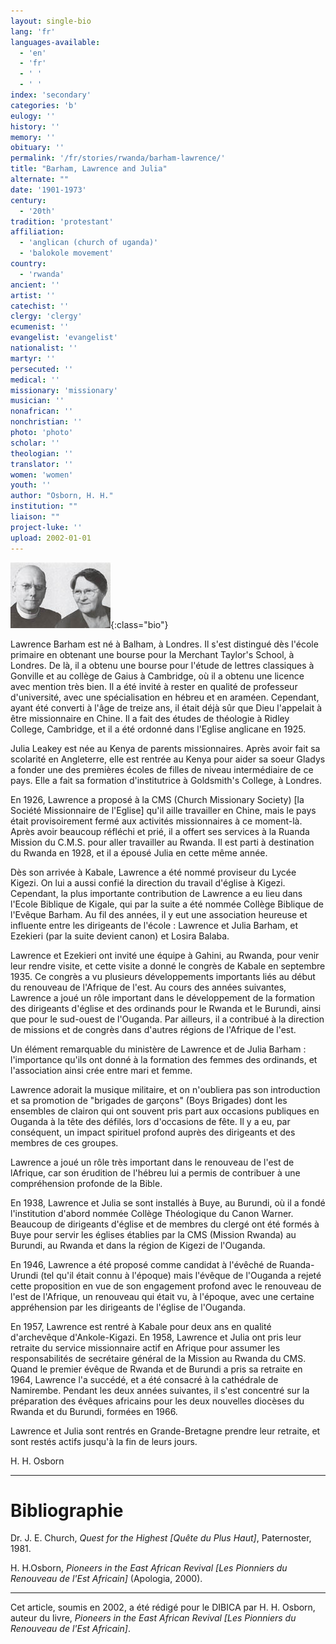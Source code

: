```yaml
---
layout: single-bio
lang: 'fr'
languages-available:
  - 'en'
  - 'fr'
  - ' '
  - ' '
index: 'secondary'
categories: 'b'
eulogy: ''
history: ''
memory: ''
obituary: ''
permalink: '/fr/stories/rwanda/barham-lawrence/'
title: "Barham, Lawrence and Julia"
alternate: ""
date: '1901-1973'
century:
  - '20th'
tradition: 'protestant'
affiliation:
  - 'anglican (church of uganda)'
  - 'balokole movement'
country:
  - 'rwanda'
ancient: ''
artist: ''
catechist: ''
clergy: 'clergy'
ecumenist: ''
evangelist: 'evangelist'
nationalist: ''
martyr: ''
persecuted: ''
medical: ''
missionary: 'missionary'
musician: ''
nonafrican: ''
nonchristian: ''
photo: 'photo'
scholar: ''
theologian: ''
translator: ''
women: 'women'
youth: ''
author: "Osborn, H. H."
institution: ""
liaison: ""
project-luke: ''
upload: 2002-01-01
---
```


![Lawrence and Julia Barham](/images/bio-pics/rwanda/barham-lawrence/barham_lawrenceandjulia-small.jpg){:class="bio"}

Lawrence Barham est né à Balham, à Londres.  Il s'est distingué dès l'école primaire en obtenant une bourse pour la Merchant Taylor's School, à Londres.  De là, il a obtenu une bourse pour l'étude de lettres classiques à Gonville et au collège de Gaius à Cambridge, o&#249; il a obtenu une licence avec mention très bien.  Il a été invité à rester en qualité de professeur d'université, avec une spécialisation en hébreu et en araméen.  Cependant, ayant été converti à l'âge de treize ans, il était déjà sûr que Dieu l'appelait à être missionnaire en Chine.  Il a fait des études de théologie à Ridley College, Cambridge, et il a été ordonné dans l'Eglise anglicane en 1925.

Julia Leakey est née au Kenya de parents missionnaires. Après avoir fait sa scolarité en Angleterre, elle est rentrée au Kenya pour aider sa soeur Gladys a fonder une des premières écoles de filles de niveau intermédiaire de ce pays.  Elle a fait sa formation d'institutrice à Goldsmith's College, à Londres.

En 1926, Lawrence a proposé à la CMS (Church Missionary Society) [la Société Missionnaire de l'Eglise] qu'il aille travailler en Chine, mais le pays était provisoirement fermé aux activités missionnaires à ce moment-là. Après avoir beaucoup réfléchi et prié, il a offert ses services à la Ruanda Mission du C.M.S. pour aller travailler au Rwanda.  Il est parti à destination du Rwanda en 1928, et il a épousé Julia en cette même année.

Dès son arrivée à Kabale, Lawrence a été nommé proviseur du Lycée Kigezi.  On lui a aussi confié la direction du travail d'église à Kigezi.  Cependant, la plus importante contribution de Lawrence a eu lieu dans l'Ecole Biblique de Kigale, qui par la suite a été nommée Collège Biblique de l'Evêque Barham.  Au fil des années, il y eut une association heureuse et influente entre les dirigeants de l'école : Lawrence et Julia Barham, et Ezekieri (par la suite devient canon) et Losira Balaba.

Lawrence et Ezekieri ont invité une équipe à Gahini, au Rwanda, pour venir leur rendre visite, et cette visite a donné le congrès de Kabale en septembre 1935.  Ce congrès a vu plusieurs développements importants liés au début du renouveau de l'Afrique de l'est.  Au cours des années suivantes, Lawrence a joué un rôle important dans le développement de la formation des dirigeants d'église et des ordinands pour le Rwanda et le Burundi, ainsi que pour le sud-ouest de l'Ouganda. Par ailleurs, il a contribué à la direction de missions et de congrès dans d'autres régions de l'Afrique de l'est.

Un élément remarquable du ministère de Lawrence et de Julia Barham : l'importance qu'ils ont donné à la formation des femmes des ordinands, et l'association ainsi crée entre mari et femme.

Lawrence adorait la musique militaire, et on n'oubliera pas son introduction et sa promotion de "brigades de garçons" (Boys Brigades) dont les ensembles de clairon qui ont souvent pris part aux occasions publiques en Ouganda à la tête des défilés, lors d'occasions de fête.  Il y a eu, par conséquent, un impact spirituel profond auprès des dirigeants et des membres de ces groupes.

Lawrence a joué un rôle très important dans le renouveau de l'est de lAfrique, car son érudition de l'hébreu lui a permis de contribuer &agrave; une compréhension profonde de la Bible.

En 1938, Lawrence et Julia se sont installés à Buye, au Burundi, o&#249; il a fondé l'institution d'abord nommée Collège Théologique du Canon Warner.  Beaucoup de dirigeants d'église et de membres du clergé ont été formés à Buye pour servir les églises établies par la CMS (Mission Rwanda) au Burundi, au Rwanda et dans la région de Kigezi de l'Ouganda.

En 1946, Lawrence a été proposé comme candidat à l'évêché de Ruanda-Urundi (tel qu'il était connu à l'époque) mais l'évêque de l'Ouganda a rejeté cette proposition en vue de son engagement profond avec le renouveau de l'est de l'Afrique, un renouveau qui était vu, à l'époque, avec une certaine appréhension par les dirigeants de l'église de l'Ouganda.

En 1957, Lawrence est rentré à Kabale pour deux ans en qualité d'archevêque d'Ankole-Kigazi.  En 1958, Lawrence et Julia ont pris leur retraite du service missionnaire actif en Afrique pour assumer les responsabilités de secrétaire général  de la Mission au Rwanda du CMS. Quand le premier évêque de Rwanda et de Burundi a pris sa retraite en 1964, Lawrence l'a succédé, et a été consacré à la cathédrale de Namirembe.  Pendant les deux années suivantes, il s'est concentré sur la préparation des évêques africains pour les deux nouvelles diocèses du Rwanda et du Burundi, formées en 1966.

Lawrence et Julia sont rentrés en Grande-Bretagne prendre leur retraite, et sont restés actifs jusqu'à la fin de leurs jours.

H. H. Osborn

---

# Bibliographie

Dr. J. E. Church, *Quest for the Highest [Quête du Plus Haut]*, Paternoster, 1981.

H. H.Osborn, *Pioneers in the East African Revival [Les Pionniers du Renouveau de l'Est Africain]* (Apologia, 2000).

---

Cet article, soumis en 2002, a été rédigé pour le DIBICA par H. H. Osborn, auteur du livre, *Pioneers in the East African Revival [Les Pionniers du Renouveau de l'Est Africain]*.

